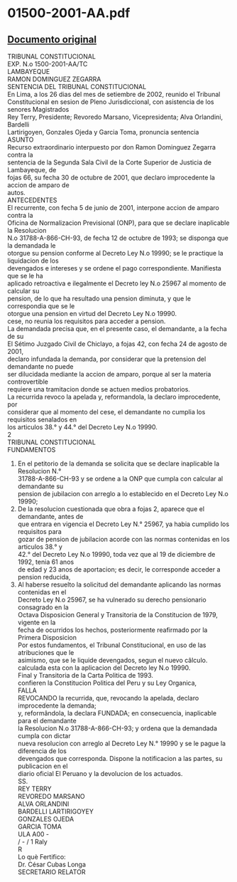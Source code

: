 
01500-2001-AA.pdf
=================
  
[Documento original](https://tc.gob.pe/jurisprudencia/2003/01500-2001-AA.pdf)  
---  
TRIBUNAL CONSTITUCIONAL  
EXP. N.o 1500-2001-AA/TC  
LAMBAYEQUE  
RAMON DOMINGUEZ ZEGARRA  
SENTENCIA DEL TRIBUNAL CONSTITUCIONAL  
En Lima, a los 26 dias del mes de setiembre de 2002, reunido el Tribunal  
Constitucional en sesion de Pleno Jurisdiccional, con asistencia de los senores Magistrados  
Rey Terry, Presidente; Revoredo Marsano, Vicepresidenta; Alva Orlandini, Bardelli  
Lartirigoyen, Gonzales Ojeda y Garcia Toma, pronuncia sentencia  
ASUNTO  
Recurso extraordinario interpuesto por don Ramon Dominguez Zegarra contra la  
sentencia de la Segunda Sala Civil de la Corte Superior de Justicia de Lambayeque, de  
fojas 66, su fecha 30 de octubre de 2001, que declaro improcedente la accion de amparo de  
autos.  
ANTECEDENTES  
El recurrente, con fecha 5 de junio de 2001, interpone accion de amparo contra la  
Oficina de Normalizacion Previsional (ONP), para que se declare inaplicable la Resolucion  
N.o 31788-A-866-CH-93, de fecha 12 de octubre de 1993; se disponga que la demandada le  
otorgue su pension conforme al Decreto Ley N.o 19990; se le practique la liquidacion de los  
devengados e intereses y se ordene el pago correspondiente. Manifiesta que se le ha  
aplicado retroactiva e ilegalmente el Decreto ley N.o 25967 al momento de calcular su  
pension, de lo que ha resultado una pension diminuta, y que le correspondia que se le  
otorgue una pension en virtud del Decreto Ley N.o 19990.  
cese, no reunia los requisitos para acceder a pension.  
La demandada precisa que, en el presente caso, el demandante, a la fecha de su  
El Sétimo Juzgado Civil de Chiclayo, a fojas 42, con fecha 24 de agosto de 2001,  
declaro infundada la demanda, por considerar que la pretension del demandante no puede  
ser dilucidada mediante la accion de amparo, porque al ser la materia controvertible  
requiere una tramitacion donde se actuen medios probatorios.  
La recurrida revoco la apelada y, reformandola, la declaro improcedente, por  
considerar que al momento del cese, el demandante no cumplia los requisitos senalados en  
los articulos 38.° y 44.° del Decreto Ley N.o 19990.  
2  
TRIBUNAL CONSTITUCIONAL  
FUNDAMENTOS  
1. En el petitorio de la demanda se solicita que se declare inaplicable la Resolucion N.°  
31788-A-866-CH-93 y se ordene a la ONP que cumpla con calcular al demandante su  
pension de jubilacion con arreglo a lo establecido en el Decreto Ley N.o 19990;  
2. De la resolucion cuestionada que obra a fojas 2, aparece que el demandante, antes de  
que entrara en vigencia el Decreto Ley N.° 25967, ya habia cumplido los requisitos para  
gozar de pension de jubilacion acorde con las normas contenidas en los articulos 38.° y  
42.° del Decreto Ley N.o 19990, toda vez que al 19 de diciembre de 1992, tenia 61 anos  
de edad y 23 anos de aportacion; es decir, le corresponde acceder a pension reducida,  
3. Al haberse resuelto la solicitud del demandante aplicando las normas contenidas en el  
Decreto Ley N.o 25967, se ha vulnerado su derecho pensionario consagrado en la  
Octava Disposicion General y Transitoria de la Constitucion de 1979, vigente en la  
fecha de ocurridos los hechos, posteriormente reafirmado por la Primera Disposicion  
Por estos fundamentos, el Tribunal Constitucional, en uso de las atribuciones que le  
asimismo, que se le liquide devengados, segun el nuevo câlculo.  
calculada esta con la aplicacion del Decreto ley N.o 19990.  
Final y Transitoria de la Carta Politica de 1993.  
confieren la Constitucion Politica del Peru y su Ley Organica,  
FALLA  
REVOCANDO la recurrida, que, revocando la apelada, declaro improcedente la demanda;  
y, reformândola, la declara FUNDADA; en consecuencia, inaplicable para el demandante  
la Resolucion N.o 31788-A-866-CH-93; y ordena que la demandada cumpla con dictar  
nueva resolucion con arreglo al Decreto Ley N.° 19990 y se le pague la diferencia de los  
devengados que corresponda. Dispone la notificacion a las partes, su publicacion en el  
diario oficial El Peruano y la devolucion de los actuados.  
SS.  
REY TERRY  
REVOREDO MARSANO  
ALVA ORLANDINI  
BARDELLI LARTIRIGOYEY  
GONZALES OJEDA  
GARCIA TOMA  
ULA A00 -  
/ - / 1 Raly   
R  
Lo què Fertifico:  
Dr. César Cubas Longa  
SECRETARIO RELATOR